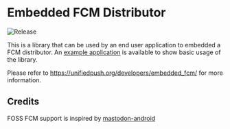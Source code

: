 # Embedded FCM Distributor
![Release](https://jitpack.io/v/UnifiedPush/android-foss_embedded_fcm_distributor.svg)

This is a library that can be used by an end user application to embedded a FCM distributor.
An [example application](https://github.com/UnifiedPush/android-example) is available to show basic usage of the library.

Please refer to <https://unifiedpush.org/developers/embedded_fcm/> for more information.

## Credits
FOSS FCM support is inspired by [mastodon-android](https://github.com/mastodon/mastodon-android)

